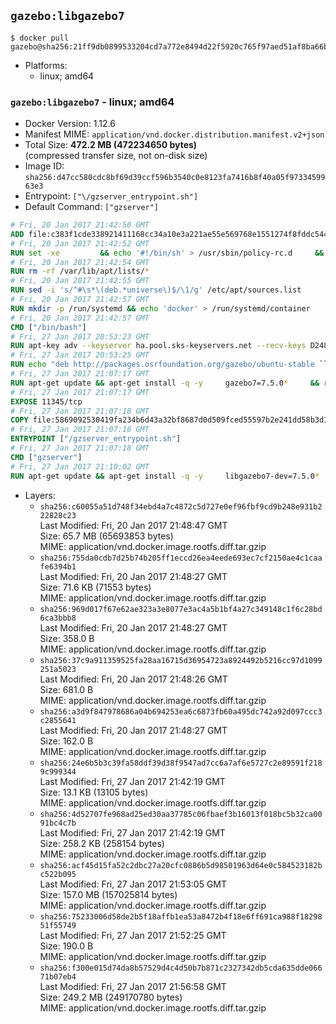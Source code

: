 ## `gazebo:libgazebo7`

```console
$ docker pull gazebo@sha256:21ff9db0899533204cd7a772e8494d22f5920c765f97aed51af8ba66b57b391c
```

-	Platforms:
	-	linux; amd64

### `gazebo:libgazebo7` - linux; amd64

-	Docker Version: 1.12.6
-	Manifest MIME: `application/vnd.docker.distribution.manifest.v2+json`
-	Total Size: **472.2 MB (472234650 bytes)**  
	(compressed transfer size, not on-disk size)
-	Image ID: `sha256:d47cc580cdc8bf69d39ccf596b3540c0e8123fa7416b8f40a05f9733459963e3`
-	Entrypoint: `["\/gzserver_entrypoint.sh"]`
-	Default Command: `["gzserver"]`

```dockerfile
# Fri, 20 Jan 2017 21:42:50 GMT
ADD file:c383f1cde338921411168cc34a10e3a221ae55e569768e1551274f8fddc54415 in / 
# Fri, 20 Jan 2017 21:42:52 GMT
RUN set -xe 		&& echo '#!/bin/sh' > /usr/sbin/policy-rc.d 	&& echo 'exit 101' >> /usr/sbin/policy-rc.d 	&& chmod +x /usr/sbin/policy-rc.d 		&& dpkg-divert --local --rename --add /sbin/initctl 	&& cp -a /usr/sbin/policy-rc.d /sbin/initctl 	&& sed -i 's/^exit.*/exit 0/' /sbin/initctl 		&& echo 'force-unsafe-io' > /etc/dpkg/dpkg.cfg.d/docker-apt-speedup 		&& echo 'DPkg::Post-Invoke { "rm -f /var/cache/apt/archives/*.deb /var/cache/apt/archives/partial/*.deb /var/cache/apt/*.bin || true"; };' > /etc/apt/apt.conf.d/docker-clean 	&& echo 'APT::Update::Post-Invoke { "rm -f /var/cache/apt/archives/*.deb /var/cache/apt/archives/partial/*.deb /var/cache/apt/*.bin || true"; };' >> /etc/apt/apt.conf.d/docker-clean 	&& echo 'Dir::Cache::pkgcache ""; Dir::Cache::srcpkgcache "";' >> /etc/apt/apt.conf.d/docker-clean 		&& echo 'Acquire::Languages "none";' > /etc/apt/apt.conf.d/docker-no-languages 		&& echo 'Acquire::GzipIndexes "true"; Acquire::CompressionTypes::Order:: "gz";' > /etc/apt/apt.conf.d/docker-gzip-indexes 		&& echo 'Apt::AutoRemove::SuggestsImportant "false";' > /etc/apt/apt.conf.d/docker-autoremove-suggests
# Fri, 20 Jan 2017 21:42:54 GMT
RUN rm -rf /var/lib/apt/lists/*
# Fri, 20 Jan 2017 21:42:55 GMT
RUN sed -i 's/^#\s*\(deb.*universe\)$/\1/g' /etc/apt/sources.list
# Fri, 20 Jan 2017 21:42:57 GMT
RUN mkdir -p /run/systemd && echo 'docker' > /run/systemd/container
# Fri, 20 Jan 2017 21:42:57 GMT
CMD ["/bin/bash"]
# Fri, 27 Jan 2017 20:53:23 GMT
RUN apt-key adv --keyserver ha.pool.sks-keyservers.net --recv-keys D2486D2DD83DB69272AFE98867170598AF249743
# Fri, 27 Jan 2017 20:53:25 GMT
RUN echo "deb http://packages.osrfoundation.org/gazebo/ubuntu-stable `lsb_release -cs` main" > /etc/apt/sources.list.d/gazebo-latest.list
# Fri, 27 Jan 2017 21:07:17 GMT
RUN apt-get update && apt-get install -q -y     gazebo7=7.5.0*     && rm -rf /var/lib/apt/lists/*
# Fri, 27 Jan 2017 21:07:17 GMT
EXPOSE 11345/tcp
# Fri, 27 Jan 2017 21:07:18 GMT
COPY file:5869092530419fa234b6d43a32bf8687d0d509fced55597b2e241dd58b3d1335 in / 
# Fri, 27 Jan 2017 21:07:18 GMT
ENTRYPOINT ["/gzserver_entrypoint.sh"]
# Fri, 27 Jan 2017 21:07:18 GMT
CMD ["gzserver"]
# Fri, 27 Jan 2017 21:10:02 GMT
RUN apt-get update && apt-get install -q -y     libgazebo7-dev=7.5.0*     && rm -rf /var/lib/apt/lists/*
```

-	Layers:
	-	`sha256:c60055a51d748f34ebd4a7c4872c5d727e0ef96fbf9cd9b248e931b222828c23`  
		Last Modified: Fri, 20 Jan 2017 21:48:47 GMT  
		Size: 65.7 MB (65693853 bytes)  
		MIME: application/vnd.docker.image.rootfs.diff.tar.gzip
	-	`sha256:755da0cdb7d25b74b205ff1eccd26ea4eede693ec7cf2150ae4c1caafe6394b1`  
		Last Modified: Fri, 20 Jan 2017 21:48:27 GMT  
		Size: 71.6 KB (71553 bytes)  
		MIME: application/vnd.docker.image.rootfs.diff.tar.gzip
	-	`sha256:969d017f67e62ae323a3e8077e3ac4a5b1bf4a27c349148c1f6c28bd6ca3bbb8`  
		Last Modified: Fri, 20 Jan 2017 21:48:27 GMT  
		Size: 358.0 B  
		MIME: application/vnd.docker.image.rootfs.diff.tar.gzip
	-	`sha256:37c9a911359525fa28aa16715d36954723a8924492b5216cc97d1099251a5023`  
		Last Modified: Fri, 20 Jan 2017 21:48:26 GMT  
		Size: 681.0 B  
		MIME: application/vnd.docker.image.rootfs.diff.tar.gzip
	-	`sha256:a3d9f847978686a04b694253ea6c6873fb60a495dc742a92d097ccc3c2855641`  
		Last Modified: Fri, 20 Jan 2017 21:48:27 GMT  
		Size: 162.0 B  
		MIME: application/vnd.docker.image.rootfs.diff.tar.gzip
	-	`sha256:24e6b5b3c39fa58ddf39d38f9547ad7cc6a7af6e5727c2e89591f2189c999344`  
		Last Modified: Fri, 27 Jan 2017 21:42:19 GMT  
		Size: 13.1 KB (13105 bytes)  
		MIME: application/vnd.docker.image.rootfs.diff.tar.gzip
	-	`sha256:4d52707fe968ad25ed30aa37785c06fbaef3b16013f018bc5b32ca0091bc4c7b`  
		Last Modified: Fri, 27 Jan 2017 21:42:19 GMT  
		Size: 258.2 KB (258154 bytes)  
		MIME: application/vnd.docker.image.rootfs.diff.tar.gzip
	-	`sha256:acf45d15fa52c2dbc27a20cfc0886b5d98501963d64e0c584523182bc522b095`  
		Last Modified: Fri, 27 Jan 2017 21:53:05 GMT  
		Size: 157.0 MB (157025814 bytes)  
		MIME: application/vnd.docker.image.rootfs.diff.tar.gzip
	-	`sha256:75233006d58de2b5f18affb1ea53a8472b4f18e6ff691ca988f1829851f55749`  
		Last Modified: Fri, 27 Jan 2017 21:52:25 GMT  
		Size: 190.0 B  
		MIME: application/vnd.docker.image.rootfs.diff.tar.gzip
	-	`sha256:f300e015d74da8b57529d4c4d50b7b871c2327342db5cda635dde06671b07eb4`  
		Last Modified: Fri, 27 Jan 2017 21:56:58 GMT  
		Size: 249.2 MB (249170780 bytes)  
		MIME: application/vnd.docker.image.rootfs.diff.tar.gzip

